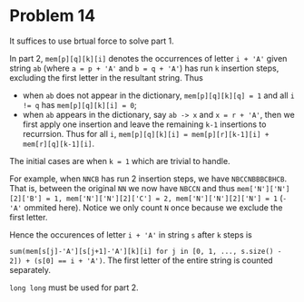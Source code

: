 # Problem 14

It suffices to use brtual force to solve part 1.

In part 2, `mem[p][q][k][i]` denotes the occurrences of letter `i + 'A'` given string `ab` (where `a = p + 'A'` and `b = q + 'A'`) has run `k` insertion steps, excluding the first letter in the resultant string. Thus 
- when `ab` does not appear in the dictionary, `mem[p][q][k][q] = 1` and all `i != q` has `mem[p][q][k][i] = 0`;
- when `ab` appears in the dictionary, say `ab -> x` and `x = r + 'A'`, then we first apply one insertion and leave the remaining `k-1` insertions to recurrsion. Thus for all `i`, `mem[p][q][k][i] = mem[p][r][k-1][i] +  mem[r][q][k-1][i]`.

The initial cases are when `k = 1` which are trivial to handle. 

For example, when `NNCB` has run 2 insertion steps, we have `NBCCNBBBCBHCB`. That is, between the original `NN` we now have `NBCCN` and thus `mem['N']['N'][2]['B'] = 1, mem['N']['N'][2]['C'] = 2, mem['N']['N'][2]['N'] = 1` (`-'A'` ommited here). Notice we only count `N` once because we exclude the first letter.

Hence the occurences of letter `i + 'A'` in string `s` after `k` steps is

`sum(mem[s[j]-'A'][s[j+1]-'A'][k][i] for j in [0, 1, ..., s.size() - 2]) + (s[0] == i + 'A')`. The first letter of the entire string is counted separately.

`long long` must be used for part 2.